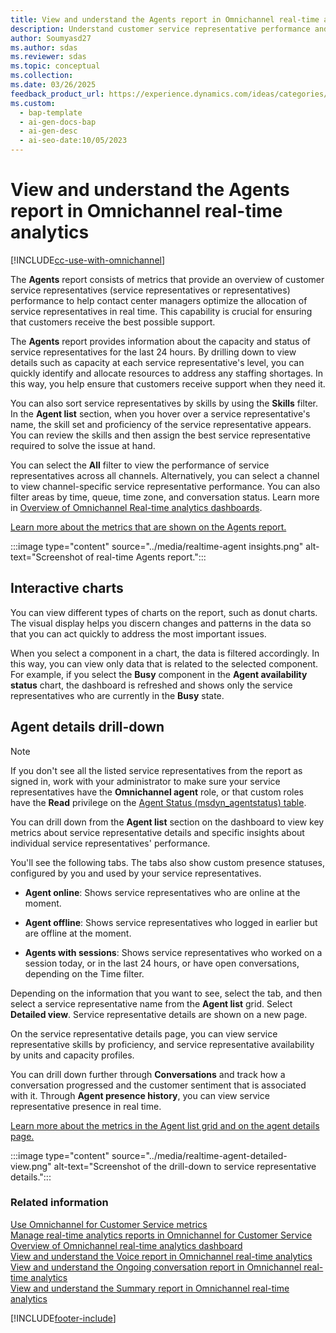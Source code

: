 ```yaml
---
title: View and understand the Agents report in Omnichannel real-time analytics
description: Understand customer service representative performance and optimize allocation in real-time with the Omnichannel Agents report.
author: Soumyasd27
ms.author: sdas
ms.reviewer: sdas
ms.topic: conceptual
ms.collection:
ms.date: 03/26/2025
feedback_product_url: https://experience.dynamics.com/ideas/categories/list/?category=a7f4a807-de3b-eb11-a813-000d3a579c38&forum=b68e50a6-88d9-e811-a96b-000d3a1be7ad
ms.custom:
  - bap-template
  - ai-gen-docs-bap
  - ai-gen-desc
  - ai-seo-date:10/05/2023
---
```


# View and understand the Agents report in Omnichannel real-time analytics

[!INCLUDE[cc-use-with-omnichannel](../../includes/cc-use-with-omnichannel.md)]

The **Agents** report consists of metrics that provide an overview of customer service representatives (service representatives or representatives) performance to help contact center managers optimize the allocation of service representatives in real time. This capability is crucial for ensuring that customers receive the best possible support.

The **Agents** report provides information about the capacity and status of service representatives for the last 24 hours. By drilling down to view details such as capacity at each service representative's level, you can quickly identify and allocate resources to address any staffing shortages. In this way, you help ensure that customers receive support when they need it.

You can also sort service representatives by skills by using the **Skills** filter. In the **Agent list** section, when you hover over a service representative's name, the skill set and proficiency of the service representative appears. You can review the skills and then assign the best service representative required to solve the issue at hand.

You can select the **All** filter to view the performance of service representatives across all channels. Alternatively, you can select a channel to view channel-specific service representative performance. You can also filter areas by time, queue, time zone, and conversation status. Learn more in [Overview of Omnichannel Real-time analytics dashboards](intro-realtime-analytics-dashboard.md).

[Learn more about the metrics that are shown on the Agents report.](oc-metrics-dimensions.md)

:::image type="content" source="../media/realtime-agent insights.png" alt-text="Screenshot of real-time Agents report.":::

## Interactive charts

You can view different types of charts on the report, such as donut charts. The visual display helps you discern changes and patterns in the data so that you can act quickly to address the most important issues.

When you select a component in a chart, the data is filtered accordingly. In this way, you can view only data that is related to the selected component. For example, if you select the **Busy** component in the **Agent availability status** chart, the dashboard is refreshed and shows only the service representatives who are currently in the **Busy** state.

## Agent details drill-down

> [!NOTE]
> If you don't see all the listed service representatives from the report as signed in, work with your administrator to make sure your service representatives have the **Omnichannel agent** role, or that custom roles have the **Read** privilege on the [Agent Status (msdyn_agentstatus) table](../../developer/reference/entities/msdyn_agentstatus.md).

You can drill down from the **Agent list** section on the dashboard to view key metrics about service representative details and specific insights about individual service representatives' performance.

You'll see the following tabs. The tabs also show custom presence statuses, configured by you and used by your service representatives. 

- **Agent online**: Shows service representatives who are online at the moment.

- **Agent offline**: Shows service representatives who logged in earlier but are offline at the moment.

- **Agents with sessions**: Shows service representatives who worked on a session today, or in the last 24 hours, or have open conversations, depending on the Time filter.

Depending on the information that you want to see, select the tab, and then select a service representative name from the **Agent list** grid. Select **Detailed view**. Service representative details are shown on a new page.

On the service representative details page, you can view service representative skills by proficiency, and service representative availability by units and capacity profiles.

You can drill down further through **Conversations** and track how a conversation progressed and the customer sentiment that is associated with it. Through **Agent presence history**, you can view service representative presence in real time.

[Learn more about the metrics in the Agent list grid and on the agent details page.](oc-metrics-dimensions.md)

:::image type="content" source="../media/realtime-agent-detailed-view.png" alt-text="Screenshot of the drill-down to service representative details.":::

### Related information

[Use Omnichannel for Customer Service metrics](oc-metrics-dimensions.md)<br>
[Manage real-time analytics reports in Omnichannel for Customer Service](../administer/enable-realtime-analytics-dashboard-administrator.md)<br>
[Overview of Omnichannel real-time analytics dashboard](intro-realtime-analytics-dashboard.md#overview-of-omnichannel-real-time-analytics-dashboard)<br>
[View and understand the Voice report in Omnichannel real-time analytics](realtime-voice-dashboard.md)<br>
[View and understand the Ongoing conversation report in Omnichannel real-time analytics](realtime-ongoing.md)<br>
[View and understand the Summary report in Omnichannel real-time analytics](realtime-summary-dashboard.md#view-and-understand-the-summary-report-in-omnichannel-real-time-analytics)

[!INCLUDE[footer-include](../../includes/footer-banner.md)]
